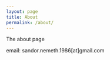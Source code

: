```yaml
---
layout: page
title: About
permalink: /about/
---
```


The about page

email: sandor.nemeth.1986[at]gmail.com
